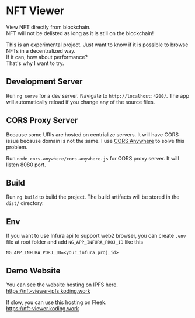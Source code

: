 # NFT Viewer

View NFT directly from blockchain.  
NFT will not be delisted as long as it is still on the blockchain!

This is an experimental project.
Just want to know if it is possible to browse NFTs in a decentralized way.  
If it can, how about performance?  
That's why I want to try.
## Development Server

Run `ng serve` for a dev server. Navigate to `http://localhost:4200/`. The app will automatically reload if you change any of the source files.

## CORS Proxy Server
Because some URIs are hosted on centrialize servers. It will have CORS issue because domain is not the same. I use [CORS Anywhere](https://github.com/Rob--W/cors-anywhere) to solve this problem.  

Run `node cors-anywhere/cors-anywhere.js` for CORS proxy server. It will listen 8080 port.

## Build

Run `ng build` to build the project. The build artifacts will be stored in the `dist/` directory.

## Env
If you want to use Infura api to support web2 browser, you can create `.env` file at root folder and add `NG_APP_INFURA_PROJ_ID` like this

```
NG_APP_INFURA_PORJ_ID=<your_infura_proj_id>
```

## Demo Website
You can see the website hosting on IPFS here.  
https://nft-viewer-ipfs.koding.work  

If slow, you can use this hosting on Fleek.  
https://nft-viewer.koding.work
